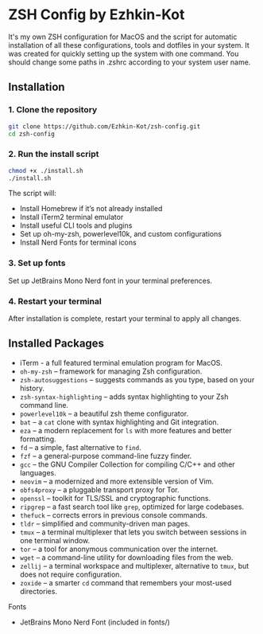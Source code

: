 # ZSH Config by Ezhkin-Kot

It's my own ZSH configuration for MacOS and the script for automatic installation of all these configurations, tools and dotfiles in your system. It was created for quickly setting up the system with one command. You should change some paths in .zshrc according to your system user name. 

## Installation

### 1. Clone the repository

```sh
git clone https://github.com/Ezhkin-Kot/zsh-config.git
cd zsh-config
```

### 2. Run the install script
```sh
chmod +x ./install.sh
./install.sh
```

The script will:
-	Install Homebrew if it’s not already installed
- Install iTerm2 terminal emulator
-	Install useful CLI tools and plugins
-	Set up oh-my-zsh, powerlevel10k, and custom configurations
-	Install Nerd Fonts for terminal icons

### 3. Set up fonts

Set up JetBrains Mono Nerd font in your terminal preferences.

### 4. Restart your terminal

After installation is complete, restart your terminal to apply all changes.

## Installed Packages
- iTerm - a full featured terminal emulation program for MacOS.
- `oh-my-zsh` – framework for managing Zsh configuration.
- `zsh-autosuggestions` – suggests commands as you type, based on your history.
-	`zsh-syntax-highlighting` – adds syntax highlighting to your Zsh command line.
- `powerlevel10k` – a beautiful zsh theme configurator.
- `bat` – a `cat` clone with syntax highlighting and Git integration.
- `eza` – a modern replacement for `ls` with more features and better formatting.
- `fd` – a simple, fast alternative to `find`.
- `fzf` – a general-purpose command-line fuzzy finder.
- `gcc` – the GNU Compiler Collection for compiling C/C++ and other languages.
- `neovim` – a modernized and more extensible version of Vim.
- `obfs4proxy` – a pluggable transport proxy for Tor.
- `openssl` – toolkit for TLS/SSL and cryptographic functions.
- `ripgrep` – a fast search tool like `grep`, optimized for large codebases.
- `thefuck` – corrects errors in previous console commands.
- `tldr` – simplified and community-driven man pages.
- `tmux` – a terminal multiplexer that lets you switch between sessions in one terminal window.
- `tor` – a tool for anonymous communication over the internet.
- `wget` – a command-line utility for downloading files from the web.
- `zellij` – a terminal workspace and multiplexer, alternative to `tmux`, but does not require configuration.
- `zoxide` – a smarter `cd` command that remembers your most-used directories.

Fonts
- JetBrains Mono Nerd Font (included in fonts/)

